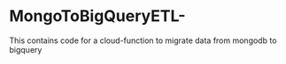 # MongoToBigQueryETL-
This contains code for a cloud-function to migrate data from mongodb to bigquery
